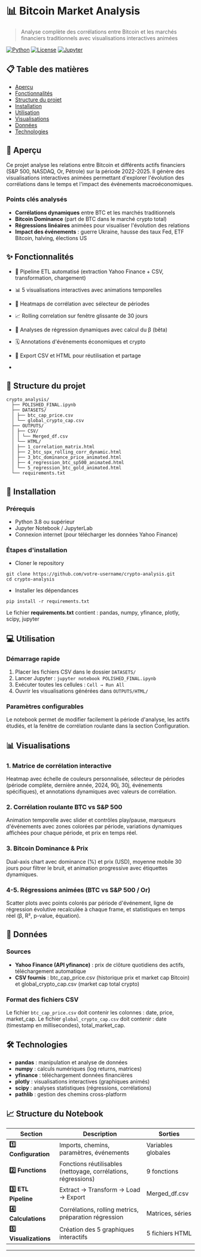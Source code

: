 # 📊 Bitcoin Market Analysis

> Analyse complète des corrélations entre Bitcoin et les marchés financiers traditionnels avec visualisations interactives animées

[![Python](https://img.shields.io/badge/Python-3.8+-blue.svg)](https://www.python.org/downloads/)
[![License](https://img.shields.io/badge/License-MIT-green.svg)](LICENSE)
[![Jupyter](https://img.shields.io/badge/Jupyter-Notebook-orange.svg)](https://jupyter.org/)

## 📋 Table des matières

- [Aperçu](#aperçu)
- [Fonctionnalités](#fonctionnalités)
- [Structure du projet](#structure-du-projet)
- [Installation](#installation)
- [Utilisation](#utilisation)
- [Visualisations](#visualisations)
- [Données](#données)
- [Technologies](#technologies)

## 🎯 Aperçu

Ce projet analyse les relations entre Bitcoin et différents actifs financiers (S&P 500, NASDAQ, Or, Pétrole) sur la période 2022-2025. Il génère des visualisations interactives animées permettant d'explorer l'évolution des corrélations dans le temps et l'impact des événements macroéconomiques.

### Points clés analysés

- **Corrélations dynamiques** entre BTC et les marchés traditionnels
- **Bitcoin Dominance** (part de BTC dans le marché crypto total)
- **Régressions linéaires** animées pour visualiser l'évolution des relations
- **Impact des événements** : guerre Ukraine, hausse des taux Fed, ETF Bitcoin, halving, élections US

## ✨ Fonctionnalités

- 🔄 Pipeline ETL automatisé (extraction Yahoo Finance + CSV, transformation, chargement)
- 📊 5 visualisations interactives avec animations temporelles
- 🎨 Heatmaps de corrélation avec sélecteur de périodes
- 📈 Rolling correlation sur fenêtre glissante de 30 jours
- 🎯 Analyses de régression dynamiques avec calcul du β (bêta)
- 🗓️ Annotations d'événements économiques et crypto
- 💾 Export CSV et HTML pour réutilisation et partage

- 

## 📁 Structure du projet

```
crypto_analysis/
  ├── POLISHED_FINAL.ipynb
  ├── DATASETS/
  │ ├── btc_cap_price.csv
  │ └── global_crypto_cap.csv
  ├── OUTPUTS/
  │ ├── CSV/
  │ │ └── Merged_df.csv
  │ └── HTML/
  │ ├── 1_correlation_matrix.html
  │ ├── 2_btc_spx_rolling_corr_dynamic.html
  │ ├── 3_btc_dominance_price_animated.html
  │ ├── 4_regression_btc_sp500_animated.html
  │ └── 5_regression_btc_gold_animated.html
  └── requirements.txt
```

## 🚀 Installation

### Prérequis

- Python 3.8 ou supérieur
- Jupyter Notebook / JupyterLab
- Connexion internet (pour télécharger les données Yahoo Finance)

### Étapes d'installation
- Cloner le repository
```  
git clone https://github.com/votre-username/crypto-analysis.git
cd crypto-analysis
```

- Installer les dépendances


```
pip install -r requirements.txt
```


Le fichier **requirements.txt** contient : pandas, numpy, yfinance, plotly, scipy, jupyter

## 💻 Utilisation

### Démarrage rapide

1. Placer les fichiers CSV dans le dossier `DATASETS/`
2. Lancer Jupyter : `jupyter notebook POLISHED_FINAL.ipynb`
3. Exécuter toutes les cellules : `Cell → Run All`
4. Ouvrir les visualisations générées dans `OUTPUTS/HTML/`

### Paramètres configurables

Le notebook permet de modifier facilement la période d'analyse, les actifs étudiés, et la fenêtre de corrélation roulante dans la section Configuration.

## 📊 Visualisations

### 1. Matrice de corrélation interactive
Heatmap avec échelle de couleurs personnalisée, sélecteur de périodes (période complète, dernière année, 2024, 90j, 30j, événements spécifiques), et annotations dynamiques avec valeurs de corrélation.

### 2. Corrélation roulante BTC vs S&P 500
Animation temporelle avec slider et contrôles play/pause, marqueurs d'événements avec zones colorées par période, variations dynamiques affichées pour chaque période, et prix en temps réel.

### 3. Bitcoin Dominance & Prix
Dual-axis chart avec dominance (%) et prix (USD), moyenne mobile 30 jours pour filtrer le bruit, et animation progressive avec étiquettes dynamiques.

### 4-5. Régressions animées (BTC vs S&P 500 / Or)
Scatter plots avec points colorés par période d'événement, ligne de régression évolutive recalculée à chaque frame, et statistiques en temps réel (β, R², p-value, équation).

## 📁 Données

### Sources
- **Yahoo Finance (API yfinance)** : prix de clôture quotidiens des actifs, téléchargement automatique
- **CSV fournis** : btc_cap_price.csv (historique prix et market cap Bitcoin) et global_crypto_cap.csv (market cap total crypto)

### Format des fichiers CSV

Le fichier `btc_cap_price.csv` doit contenir les colonnes : date, price, market_cap. Le fichier `global_crypto_cap.csv` doit contenir : date (timestamp en millisecondes), total_market_cap.

## 🛠️ Technologies

- **pandas** : manipulation et analyse de données
- **numpy** : calculs numériques (log returns, matrices)
- **yfinance** : téléchargement données financières
- **plotly** : visualisations interactives (graphiques animés)
- **scipy** : analyses statistiques (régressions, corrélations)
- **pathlib** : gestion des chemins cross-platform

## 📈 Structure du Notebook

| Section | Description | Sorties |
|---------|-------------|---------|
| **1️⃣ Configuration** | Imports, chemins, paramètres, événements | Variables globales |
| **2️⃣ Functions** | Fonctions réutilisables (nettoyage, corrélations, régressions) | 9 fonctions |
| **3️⃣ ETL Pipeline** | Extract → Transform → Load → Export | Merged_df.csv |
| **4️⃣ Calculations** | Corrélations, rolling metrics, préparation régression | Matrices, séries |
| **5️⃣ Visualizations** | Création des 5 graphiques interactifs | 5 fichiers HTML |



---



